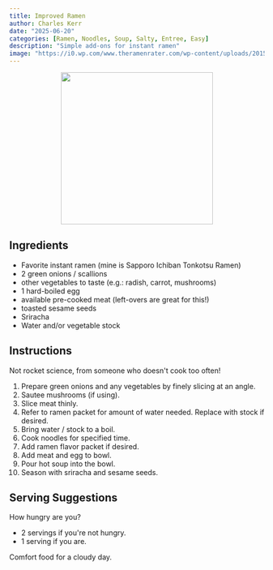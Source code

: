 ```yaml
---
title: Improved Ramen
author: Charles Kerr
date: "2025-06-20"
categories: [Ramen, Noodles, Soup, Salty, Entree, Easy]
description: "Simple add-ons for instant ramen"
image: "https://i0.wp.com/www.theramenrater.com/wp-content/uploads/2015/12/2015_12_2_1875_007a.jpg"
---
```


<!-- Replace the img src file path below with the same path you used in the YAML above -->
<p align="center">
  <img src="https://i0.wp.com/www.theramenrater.com/wp-content/uploads/2015/12/2015_12_2_1875_007a.jpg?w=500&ssl=1" width="300"/>
</p>

## Ingredients

- Favorite instant ramen (mine is Sapporo Ichiban Tonkotsu Ramen)
- 2 green onions / scallions
- other vegetables to taste (e.g.: radish, carrot, mushrooms)
- 1 hard-boiled egg
- available pre-cooked meat (left-overs are great for this!)
- toasted sesame seeds
- Sriracha
- Water and/or vegetable stock

## Instructions

Not rocket science, from someone who doesn't cook too often!

1. Prepare green onions and any vegetables by finely slicing at an angle.
2. Sautee mushrooms (if using).
3. Slice meat thinly.
4. Refer to ramen packet for amount of water needed.  Replace with stock if desired.
5. Bring water / stock to a boil.
6. Cook noodles for specified time.
7. Add ramen flavor packet if desired.
8. Add meat and egg to bowl.
9. Pour hot soup into the bowl.
10. Season with sriracha and sesame seeds.

## Serving Suggestions

How hungry are you?  

- 2 servings if you're not hungry.
- 1 serving if you are.

Comfort food for a cloudy day.
